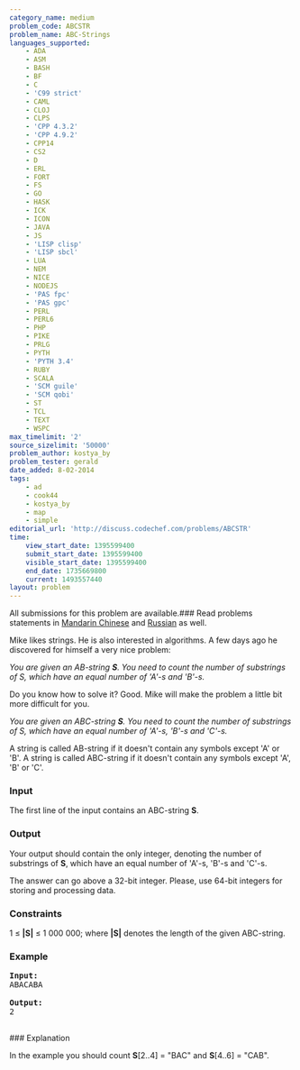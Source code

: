 ```yaml
---
category_name: medium
problem_code: ABCSTR
problem_name: ABC-Strings
languages_supported:
    - ADA
    - ASM
    - BASH
    - BF
    - C
    - 'C99 strict'
    - CAML
    - CLOJ
    - CLPS
    - 'CPP 4.3.2'
    - 'CPP 4.9.2'
    - CPP14
    - CS2
    - D
    - ERL
    - FORT
    - FS
    - GO
    - HASK
    - ICK
    - ICON
    - JAVA
    - JS
    - 'LISP clisp'
    - 'LISP sbcl'
    - LUA
    - NEM
    - NICE
    - NODEJS
    - 'PAS fpc'
    - 'PAS gpc'
    - PERL
    - PERL6
    - PHP
    - PIKE
    - PRLG
    - PYTH
    - 'PYTH 3.4'
    - RUBY
    - SCALA
    - 'SCM guile'
    - 'SCM qobi'
    - ST
    - TCL
    - TEXT
    - WSPC
max_timelimit: '2'
source_sizelimit: '50000'
problem_author: kostya_by
problem_tester: gerald
date_added: 8-02-2014
tags:
    - ad
    - cook44
    - kostya_by
    - map
    - simple
editorial_url: 'http://discuss.codechef.com/problems/ABCSTR'
time:
    view_start_date: 1395599400
    submit_start_date: 1395599400
    visible_start_date: 1395599400
    end_date: 1735669800
    current: 1493557440
layout: problem
---
```

All submissions for this problem are available.###  Read problems statements in [Mandarin Chinese](http://www.codechef.com/download/translated/COOK44/mandarin/ABCSTR.pdf) and [Russian](http://www.codechef.com/download/translated/COOK44/russian/ABCSTR.pdf) as well.

Mike likes strings. He is also interested in algorithms. A few days ago he discovered for himself a very nice problem:

 _You are given an AB-string **S**. You need to count the number of substrings of S, which have an equal number of 'A'-s and 'B'-s._

Do you know how to solve it? Good. Mike will make the problem a little bit more difficult for you.

 _You are given an ABC-string **S**. You need to count the number of substrings of S, which have an equal number of 'A'-s, 'B'-s and 'C'-s._

A string is called AB-string if it doesn't contain any symbols except 'A' or 'B'. A string is called ABC-string if it doesn't contain any symbols except 'A', 'B' or 'C'.

### Input

The first line of the input contains an ABC-string **S**.

### Output

Your output should contain the only integer, denoting the number of substrings of **S**, which have an equal number of 'A'-s, 'B'-s and 'C'-s.

The answer can go above a 32-bit integer. Please, use 64-bit integers for storing and processing data.

### Constraints

1 ≤ **|S|** ≤ 1 000 000; where **|S|** denotes the length of the given ABC-string.

### Example

<pre><b>Input:</b>
ABACABA

<b>Output:</b>
2

</pre>### Explanation
In the example you should count **S**\[2..4\] = "BAC" and **S**\[4..6\] = "CAB".
